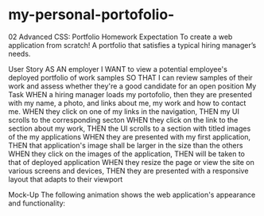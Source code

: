 # my-personal-portofolio-
02 Advanced CSS: Portfolio Homework
Expectation
To create a web application from scratch! A portfolio that satisfies a typical hiring manager’s needs.

User Story
AS AN employer
I WANT to view a potential employee's deployed portfolio of work samples
SO THAT I can review samples of their work and assess whether they're a good candidate for an open position
My Task
WHEN a hiring manager loads my portofolio, then they are presented with my name, a photo, and links about me, my work and how to contact me.
WHEN they click on one of my links in the navigation, THEN my UI scrolls to the corresponding secton WHEN they click on the link to the section about my work, THEN the UI scrolls to a section with titled images of the my applications WHEN they are presented with my first application, THEN that application's image shall be larger in the size than the others WHEN they click on the images of the application, THEN will be taken to that of deployed application WHEN they resize the page or view the site on various screens and devices, THEN they are presented with a responsive layout that adapts to their viewport

Mock-Up
The following animation shows the web application's appearance and functionality:
